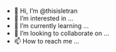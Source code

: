 - 👋 Hi, I’m @thisisletran
- 👀 I’m interested in ...
- 🌱 I’m currently learning ...
- 💞️ I’m looking to collaborate on ...
- 📫 How to reach me ...

<!---
thisisletran/thisisletran is a ✨ special ✨ repository because its `README.md` (this file) appears on your GitHub profile.
You can click the Preview link to take a look at your changes.
--->
